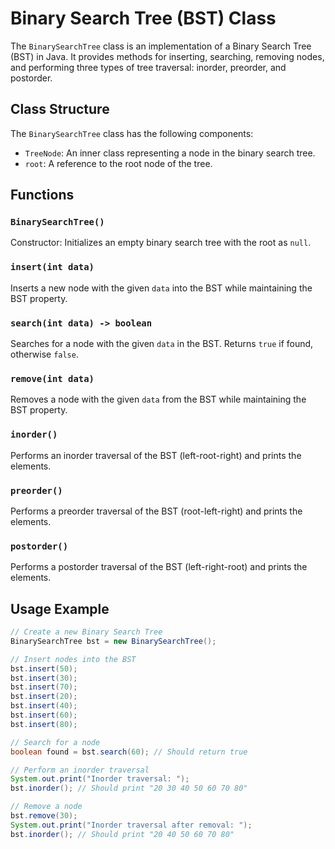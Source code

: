 # Binary Search Tree (BST) Class

The `BinarySearchTree` class is an implementation of a Binary Search Tree (BST) in Java. It provides methods for inserting, searching, removing nodes, and performing three types of tree traversal: inorder, preorder, and postorder.

## Class Structure

The `BinarySearchTree` class has the following components:

- `TreeNode`: An inner class representing a node in the binary search tree.
- `root`: A reference to the root node of the tree.

## Functions

### `BinarySearchTree()`

Constructor: Initializes an empty binary search tree with the root as `null`.

### `insert(int data)`

Inserts a new node with the given `data` into the BST while maintaining the BST property.

### `search(int data) -> boolean`

Searches for a node with the given `data` in the BST. Returns `true` if found, otherwise `false`.

### `remove(int data)`

Removes a node with the given `data` from the BST while maintaining the BST property.

### `inorder()`

Performs an inorder traversal of the BST (left-root-right) and prints the elements.

### `preorder()`

Performs a preorder traversal of the BST (root-left-right) and prints the elements.

### `postorder()`

Performs a postorder traversal of the BST (left-right-root) and prints the elements.

## Usage Example

```java
// Create a new Binary Search Tree
BinarySearchTree bst = new BinarySearchTree();

// Insert nodes into the BST
bst.insert(50);
bst.insert(30);
bst.insert(70);
bst.insert(20);
bst.insert(40);
bst.insert(60);
bst.insert(80);

// Search for a node
boolean found = bst.search(60); // Should return true

// Perform an inorder traversal
System.out.print("Inorder traversal: ");
bst.inorder(); // Should print "20 30 40 50 60 70 80"

// Remove a node
bst.remove(30);
System.out.print("Inorder traversal after removal: ");
bst.inorder(); // Should print "20 40 50 60 70 80"